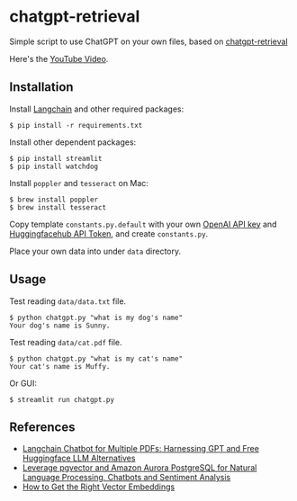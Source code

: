 # chatgpt-retrieval

Simple script to use ChatGPT on your own files, based on [chatgpt-retrieval](https://github.com/techleadhd/chatgpt-retrieval)

Here's the [YouTube Video](https://youtu.be/9AXP7tCI9PI).

## Installation

Install [Langchain](https://github.com/hwchase17/langchain) and other required packages:

```
$ pip install -r requirements.txt
```

Install other dependent packages:

```
$ pip install streamlit
$ pip install watchdog
```
Install `poppler` and `tesseract` on Mac:

```
$ brew install poppler
$ brew install tesseract
```

Copy template `constants.py.default` with your own [OpenAI API key](https://platform.openai.com/account/api-keys) and [Huggingfacehub API Token](https://huggingface.co/settings/tokens), and create `constants.py`.

Place your own data into under `data` directory.

## Usage

Test reading `data/data.txt` file.
```
$ python chatgpt.py "what is my dog's name"
Your dog's name is Sunny.
```

Test reading `data/cat.pdf` file.
```
$ python chatgpt.py "what is my cat's name"
Your cat's name is Muffy.
```

Or GUI:

```
$ streamlit run chatgpt.py
```

## References

- [Langchain Chatbot for Multiple PDFs: Harnessing GPT and Free Huggingface LLM Alternatives](https://medium.com/@abdullahw72/langchain-chatbot-for-multiple-pdfs-harnessing-gpt-and-free-huggingface-llm-alternatives-9a106c239975)
- [Leverage pgvector and Amazon Aurora PostgreSQL for Natural Language Processing, Chatbots and Sentiment Analysis](https://aws.amazon.com/blogs/database/leverage-pgvector-and-amazon-aurora-postgresql-for-natural-language-processing-chatbots-and-sentiment-analysis/)
- [How to Get the Right Vector Embeddings](https://thenewstack.io/how-to-get-the-right-vector-embeddings/)
